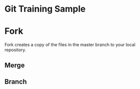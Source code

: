 # Git Training Sample

# Fork
Fork creates a copy of the files in the master branch to your local repository.

## Merge

## Branch
